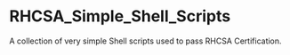 # RHCSA_Simple_Shell_Scripts
A collection of very simple Shell scripts used to pass RHCSA Certification.
